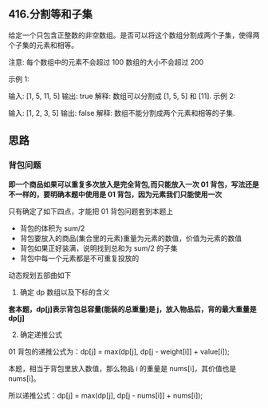 ## 416.分割等和子集

给定一个只包含正整数的非空数组。是否可以将这个数组分割成两个子集，使得两个子集的元素和相等。

注意: 每个数组中的元素不会超过 100 数组的大小不会超过 200

示例 1:

输入: [1, 5, 11, 5]
输出: true
解释: 数组可以分割成 [1, 5, 5] 和 [11].
示例 2:

输入: [1, 2, 3, 5]
输出: false
解释: 数组不能分割成两个元素和相等的子集.

## 思路

### 背包问题

**即一个商品如果可以重复多次放入是完全背包,而只能放入一次 01 背包，写法还是不一样的，要明确本题中使用是 01 背包，因为元素我们只能使用一次**

只有确定了如下四点，才能把 01 背包问题套到本题上

- 背包的体积为 sum/2
- 背包要放入的商品(集合里的元素)重量为元素的数值，价值为元素的数值
- 背包如果正好装满，说明找到总和为 sum/2 的子集
- 背包中每一个元素都是不可重复投放的

动态规划五部曲如下

1. 确定 dp 数组以及下标的含义

**套本题，dp[j]表示背包总容量(能装的总重量)是 j，放入物品后，背的最大重量是 dp[j]**

2. 确定递推公式

01 背包的递推公式为：dp[j] = max(dp[j], dp[j - weight[i]] + value[i]);

本题，相当于背包里放入数值，那么物品 i 的重量是 nums[i]，其价值也是 nums[i]。

所以递推公式：dp[j] = max(dp[j], dp[j - nums[i]] + nums[i]);
